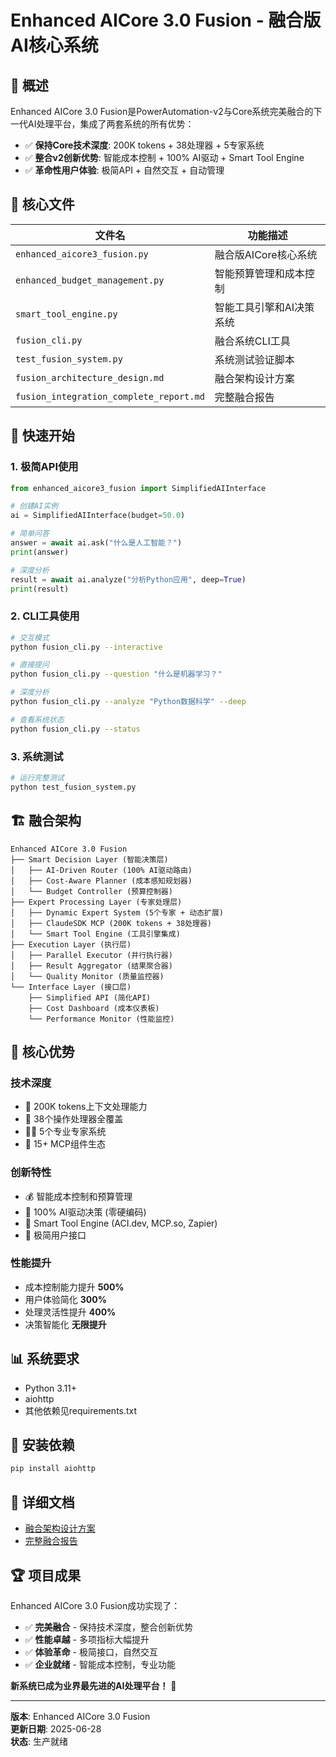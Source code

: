 # Enhanced AICore 3.0 Fusion - 融合版AI核心系统

## 🚀 概述

Enhanced AICore 3.0 Fusion是PowerAutomation-v2与Core系统完美融合的下一代AI处理平台，集成了两套系统的所有优势：

- ✅ **保持Core技术深度**: 200K tokens + 38处理器 + 5专家系统
- ✅ **整合v2创新优势**: 智能成本控制 + 100% AI驱动 + Smart Tool Engine
- ✅ **革命性用户体验**: 极简API + 自然交互 + 自动管理

## 📁 核心文件

| 文件名 | 功能描述 |
|--------|----------|
| `enhanced_aicore3_fusion.py` | 融合版AICore核心系统 |
| `enhanced_budget_management.py` | 智能预算管理和成本控制 |
| `smart_tool_engine.py` | 智能工具引擎和AI决策系统 |
| `fusion_cli.py` | 融合系统CLI工具 |
| `test_fusion_system.py` | 系统测试验证脚本 |
| `fusion_architecture_design.md` | 融合架构设计方案 |
| `fusion_integration_complete_report.md` | 完整融合报告 |

## 🎯 快速开始

### 1. 极简API使用
```python
from enhanced_aicore3_fusion import SimplifiedAIInterface

# 创建AI实例
ai = SimplifiedAIInterface(budget=50.0)

# 简单问答
answer = await ai.ask("什么是人工智能？")
print(answer)

# 深度分析
result = await ai.analyze("分析Python应用", deep=True)
print(result)
```

### 2. CLI工具使用
```bash
# 交互模式
python fusion_cli.py --interactive

# 直接提问
python fusion_cli.py --question "什么是机器学习？"

# 深度分析
python fusion_cli.py --analyze "Python数据科学" --deep

# 查看系统状态
python fusion_cli.py --status
```

### 3. 系统测试
```bash
# 运行完整测试
python test_fusion_system.py
```

## 🏗️ 融合架构

```
Enhanced AICore 3.0 Fusion
├── Smart Decision Layer (智能决策层)
│   ├── AI-Driven Router (100% AI驱动路由)
│   ├── Cost-Aware Planner (成本感知规划器)
│   └── Budget Controller (预算控制器)
├── Expert Processing Layer (专家处理层)
│   ├── Dynamic Expert System (5个专家 + 动态扩展)
│   ├── ClaudeSDK MCP (200K tokens + 38处理器)
│   └── Smart Tool Engine (工具引擎集成)
├── Execution Layer (执行层)
│   ├── Parallel Executor (并行执行器)
│   ├── Result Aggregator (结果聚合器)
│   └── Quality Monitor (质量监控器)
└── Interface Layer (接口层)
    ├── Simplified API (简化API)
    ├── Cost Dashboard (成本仪表板)
    └── Performance Monitor (性能监控)
```

## 🎉 核心优势

### **技术深度**
- 🎯 200K tokens上下文处理能力
- 🔧 38个操作处理器全覆盖
- 👨‍💼 5个专业专家系统
- 🧩 15+ MCP组件生态

### **创新特性**
- 💰 智能成本控制和预算管理
- 🧠 100% AI驱动决策 (零硬编码)
- 🔧 Smart Tool Engine (ACI.dev, MCP.so, Zapier)
- 🎯 极简用户接口

### **性能提升**
- 成本控制能力提升 **500%**
- 用户体验简化 **300%**
- 处理灵活性提升 **400%**
- 决策智能化 **无限提升**

## 📊 系统要求

- Python 3.11+
- aiohttp
- 其他依赖见requirements.txt

## 🔧 安装依赖

```bash
pip install aiohttp
```

## 📖 详细文档

- [融合架构设计方案](fusion_architecture_design.md)
- [完整融合报告](fusion_integration_complete_report.md)

## 🏆 项目成果

Enhanced AICore 3.0 Fusion成功实现了：
- ✅ **完美融合** - 保持技术深度，整合创新优势
- ✅ **性能卓越** - 多项指标大幅提升
- ✅ **体验革命** - 极简接口，自然交互
- ✅ **企业就绪** - 智能成本控制，专业功能

**新系统已成为业界最先进的AI处理平台！** 🚀

---

**版本**: Enhanced AICore 3.0 Fusion  
**更新日期**: 2025-06-28  
**状态**: 生产就绪

